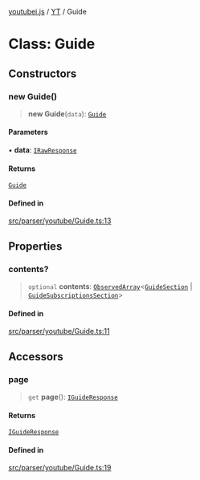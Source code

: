 [youtubei.js](../../../README.md) / [YT](../README.md) / Guide

# Class: Guide

## Constructors

### new Guide()

> **new Guide**(`data`): [`Guide`](Guide.md)

#### Parameters

• **data**: [`IRawResponse`](../../APIResponseTypes/interfaces/IRawResponse.md)

#### Returns

[`Guide`](Guide.md)

#### Defined in

[src/parser/youtube/Guide.ts:13](https://github.com/LuanRT/YouTube.js/blob/305a398158a6cac82e6ef288fed4bf1661c89d52/src/parser/youtube/Guide.ts#L13)

## Properties

### contents?

> `optional` **contents**: [`ObservedArray`](../../Helpers/type-aliases/ObservedArray.md)\<[`GuideSection`](../../YTNodes/classes/GuideSection.md) \| [`GuideSubscriptionsSection`](../../YTNodes/classes/GuideSubscriptionsSection.md)\>

#### Defined in

[src/parser/youtube/Guide.ts:11](https://github.com/LuanRT/YouTube.js/blob/305a398158a6cac82e6ef288fed4bf1661c89d52/src/parser/youtube/Guide.ts#L11)

## Accessors

### page

> `get` **page**(): [`IGuideResponse`](../../APIResponseTypes/type-aliases/IGuideResponse.md)

#### Returns

[`IGuideResponse`](../../APIResponseTypes/type-aliases/IGuideResponse.md)

#### Defined in

[src/parser/youtube/Guide.ts:19](https://github.com/LuanRT/YouTube.js/blob/305a398158a6cac82e6ef288fed4bf1661c89d52/src/parser/youtube/Guide.ts#L19)
